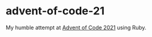 # advent-of-code-21

My humble attempt at [Advent of Code 2021](https://adventofcode.com/) using Ruby.
